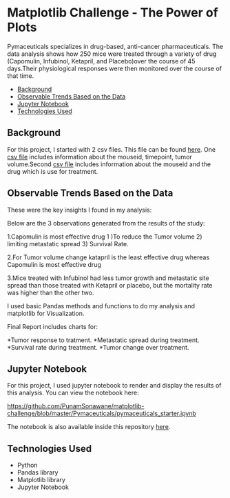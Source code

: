 # Matplotlib Challenge - The Power of Plots

Pymaceuticals specializes in drug-based, anti-cancer pharmaceuticals. The data analysis shows how 250 mice were treated through a variety of drug (Capomulin, Infubinol, Ketapril, and Placebo)over the course of 45 days.Their physiological responses were then monitored over the course of that time.


* [Background](#background)
* [Observable Trends Based on the Data](#trends)
* [Jupyter Notebook](#nb)
* [Technologies Used](#technologies)

##  <a name="background"></a>Background

For this project, I started with 2 csv files. This file can be found [here](./Pymaceuticals/data/). One [csv file](./Pymaceuticals/data/clinicaltrial_data.csv) includes information about the mouseid, timepoint, tumor volume.Second [csv file](./Pymaceuticals/data/mouse_drug_data.csv) includes information about the mouseid and the drug which is use for treatment.


## <a name="trends"></a>Observable Trends Based on the Data

These were the key insights I found in my analysis:

Below are the 3 observations generated from the results of the study:

 1.Capomulin is most effective drug 1 )To reduce the Tumor volume 2) limiting metastatic spread 3) Survival Rate.

 2.For Tumor volume change katapril is the least effective drug whereas Capomulin is most effective drug

 3.Mice treated with Infubinol had less tumor growth and metastatic site spread than those treated with Ketapril or placebo, but the mortality rate was higher than the other two.
  
I used basic Pandas methods and functions to do my analysis and matplotlib for Visualization.

Final Report includes charts for:

 *Tumor response to tratment.
 *Metastatic spread during treatment.
 *Survival rate during treatment.
 *Tumor change over treatment.

##  <a name="nb"></a>Jupyter Notebook

For this project, I used jupyter notebook to render and display the results of this analysis. You can view the notebook here:

<https://github.com/PunamSonawane/matplotlib-challenge/blob/master/Pymaceuticals/pymaceuticals_starter.ipynb>

The notebook is also available inside this repository [here](./Pymaceuticals/pymaceuticals_starter.ipynb).

##  <a name="technologies"></a>Technologies Used

* Python
* Pandas library
* Matplotlib library
* Jupyter Notebook